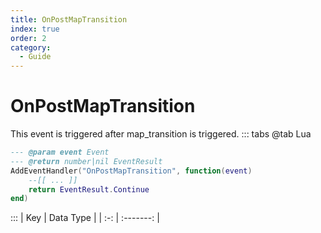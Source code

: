 ```yaml
---
title: OnPostMapTransition
index: true
order: 2
category:
  - Guide
---
```


# OnPostMapTransition
This event is triggered after map_transition is triggered.
::: tabs
@tab Lua
```lua
--- @param event Event
--- @return number|nil EventResult
AddEventHandler("OnPostMapTransition", function(event)
    --[[ ... ]]
    return EventResult.Continue
end)
```

:::
| Key | Data Type |
| :-: | :-------: |